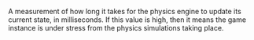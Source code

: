 A measurement of how long it takes for the physics engine to update its
current state, in milliseconds. If this value is high, then it means the
game instance is under stress from the physics simulations taking place.